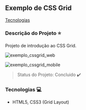 ## Exemplo de CSS Grid

[Tecnologias](#tecnologias-computer)

### Descrição do Projeto :star:

Projeto de introdução ao CSS Grid.

![exemplo_cssgrid_web](https://user-images.githubusercontent.com/98993736/191182624-e6799858-250a-4763-87c9-b8d878b504b6.png)

![exemplo_cssgrid_mobile](https://user-images.githubusercontent.com/98993736/191182801-f956e40f-f686-4695-aeca-392fb3d7f013.png)

> Status do Projeto: Concluido :heavy_check_mark:

### Tecnologias :computer:

- HTML5, CSS3 (Grid Layout)
